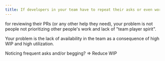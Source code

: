 ```yaml
---
title: If developers in your team have to repeat their asks or even worse beg 🙏
---
```

for reviewing their PRs (or any other help they need), your problem is not people not prioritizing other people's work and lack of "team player spirit".

Your problem is the lack of availability in the team as a consequence of high WIP and high utilization.

Noticing frequent asks and/or begging? => Reduce WIP
